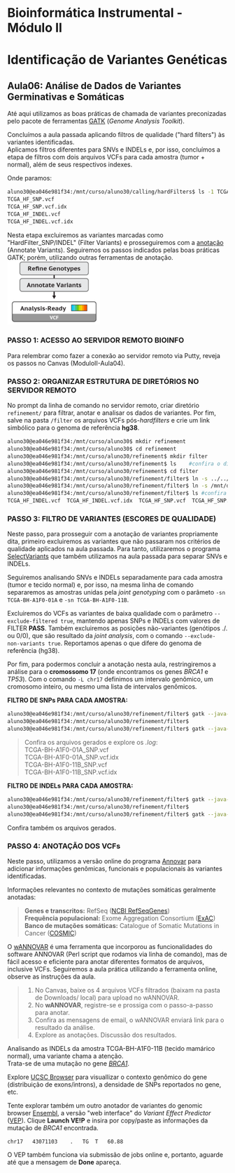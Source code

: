 # Bioinformática Instrumental - Módulo II
# Identificação de Variantes Genéticas

## Aula06: Análise de Dados de Variantes Germinativas e Somáticas
Até aqui utilizamos as boas práticas de chamada de variantes preconizadas pelo pacote de ferramentas [GATK](https://software.broadinstitute.org/gatk/) (_Genome Analysis Toolkit_). 

Concluímos a aula passada aplicando filtros de qualidade ("hard filters") às variantes identificadas.   
Aplicamos filtros diferentes para SNVs e INDELs e, por isso, concluímos a etapa de filtros com dois arquivos VCFs para cada amostra (tumor + normal), além de seus respectivos indexes.   

Onde paramos:   
```bash   
aluno30@ea046e981f34:/mnt/curso/aluno30/calling/hardFilters$ ls -1 TCGA_HF_*vcf   
TCGA_HF_SNP.vcf   
TCGA_HF_SNP.vcf.idx   
TCGA_HF_INDEL.vcf
TCGA_HF_INDEL.vcf.idx   
```  

Nesta etapa excluiremos as variantes marcadas como "HardFilter_SNP/INDEL" (Filter Variants) e prosseguiremos com a [anotação](https://en.wikipedia.org/wiki/SNP_annotation) (Annotate Variants). Seguiremos os passos indicados pelas boas práticas  GATK; porém, utilizando outras ferramentas de anotação.   
![boas_praticas](Workflow_aula6_small.png)   

### PASSO 1: ACESSO AO SERVIDOR REMOTO BIOINFO
Para relembrar como fazer a conexão ao servidor remoto via Putty, reveja os passos no Canvas (ModuloII-Aula04).   

### PASSO 2: ORGANIZAR ESTRUTURA DE DIRETÓRIOS NO SERVIDOR REMOTO
No prompt da linha de comando no servidor remoto, criar diretório ```refinement/``` para filtrar, anotar e analisar os dados de variantes. Por fim, salve na pasta ```/filter```  os arquivos VCFs pós-*hardfilters* e crie um link simbólico para o genoma de referência **hg38**.   

```bash   
aluno30@ea046e981f34:/mnt/curso/aluno30$ mkdir refinement   
aluno30@ea046e981f34:/mnt/curso/aluno30$ cd refinement
aluno30@ea046e981f34:/mnt/curso/aluno30/refinement$ mkdir filter    
aluno30@ea046e981f34:/mnt/curso/aluno30/refinement$ ls    #confira o diretório criado   
aluno30@ea046e981f34:/mnt/curso/aluno30/refinement$ cd filter   
aluno30@ea046e981f34:/mnt/curso/aluno30/refinement/filter$ ln -s ../../calling/hardFilters/TCGA_HF_* .  
aluno30@ea046e981f34:/mnt/curso/aluno30/refinement/filter$ ln -s /mnt/dados/aula4/hg38   #link simbólico para pasta com arquivos do hg38.   
aluno30@ea046e981f34:/mnt/curso/aluno30/refinement/filter$ ls #confira os links simbólicos criados   
TCGA_HF_INDEL.vcf  TCGA_HF_INDEL.vcf.idx  TCGA_HF_SNP.vcf  TCGA_HF_SNP.vcf.idx  hg38   
```  

### PASSO 3: FILTRO DE VARIANTES (ESCORES DE QUALIDADE)   
Neste passo, para prosseguir com a anotação de variantes propriamente dita, primeiro excluiremos as variantes que não passaram nos critérios de qualidade aplicados na aula passada. Para tanto, utilizaremos o programa [SelectVariants](https://software.broadinstitute.org/gatk/documentation/tooldocs/current/org_broadinstitute_hellbender_tools_walkers_variantutils_SelectVariants.php) que também utilizamos na aula passada para separar SNVs e INDELs. 

Seguiremos analisando SNVs e INDELs separadamente para cada amostra (tumor e tecido normal) e, por isso, na mesma linha de comando separaremos as amostras unidas pela *joint genotyping* com o parâmeto ```-sn TCGA-BH-A1F0-01A``` e ```-sn TCGA-BH-A1F0-11B```.  

Excluiremos do VCFs as variantes de baixa qualidade com o parâmetro ```--exclude-filtered true```, mantendo apenas SNPs e INDELs com valores de FILTER **PASS**. Também excluiremos as posições não-variantes (genótipos ./. ou 0/0), que são resultado da *joint analysis*, com o comando ```--exclude-non-variants true```. Reportamos apenas o que difere do genoma de referência (hg38).   

Por fim, para podermos concluir a anotação nesta aula, restringiremos a análise para o **cromossomo 17** (onde encontramos os genes *BRCA1* e *TP53*). Com o comando ```-L chr17``` definimos um intervalo genômico, um cromosomo inteiro, ou mesmo uma lista de intervalos genômicos.  

**FILTRO DE SNPs PARA CADA AMOSTRA:**   
```bash   
aluno30@ea046e981f34:/mnt/curso/aluno30/refinement/filter$ gatk --java-options "-Xmx2G" SelectVariants -R hg38/hg38.fa -V TCGA_HF_SNP.vcf -sn TCGA-BH-A1F0-01A --exclude-filtered true --exclude-non-variants true -L chr17 -O TCGA-BH-A1F0-01A_SNP.vcf 2> sel_HF_SNP_01A.log &   
aluno30@ea046e981f34:/mnt/curso/aluno30/refinement/filter$   
aluno30@ea046e981f34:/mnt/curso/aluno30/refinement/filter$ gatk --java-options "-Xmx2G" SelectVariants -R hg38/hg38.fa -V TCGA_HF_SNP.vcf -sn TCGA-BH-A1F0-11B --exclude-filtered true --exclude-non-variants true -L chr17 -O TCGA-BH-A1F0-11B_SNP.vcf 2> sel_HF_SNP_11B.log &   
```   
>Confira os arquivos gerados e explore os *.log*:   
>TCGA-BH-A1F0-01A_SNP.vcf   
>TCGA-BH-A1F0-01A_SNP.vcf.idx   
>TCGA-BH-A1F0-11B_SNP.vcf   
>TCGA-BH-A1F0-11B_SNP.vcf.idx    

**FILTRO DE INDELs PARA CADA AMOSTRA:**   
```bash   
aluno30@ea046e981f34:/mnt/curso/aluno30/refinement/filter$ gatk --java-options "-Xmx2G" SelectVariants -R hg38/hg38.fa -V TCGA_HF_INDEL.vcf -sn TCGA-BH-A1F0-01A --exclude-filtered true  --exclude-non-variants true -L chr17 -O TCGA-BH-A1F0-01A_INDEL.vcf 2> sel_HF_INDEL_01A.log &   
aluno30@ea046e981f34:/mnt/curso/aluno30/refinement/filter$ 
aluno30@ea046e981f34:/mnt/curso/aluno30/refinement/filter$ gatk --java-options "-Xmx2G" SelectVariants -R hg38/hg38.fa -V TCGA_HF_INDEL.vcf -sn TCGA-BH-A1F0-11B --exclude-filtered true  --exclude-non-variants true -L chr17 -O TCGA-BH-A1F0-11B_INDEL.vcf 2> sel_HF_INDEL_11B.log &   
```   

Confira também os arquivos gerados.   

### PASSO 4: ANOTAÇÃO DOS VCFs  
Neste passo, utilizamos a versão online do programa [Annovar](http://annovar.openbioinformatics.org/en/latest/) para adicionar informações genômicas, funcionais e populacionais às variantes identificadas.   

Informações relevantes no contexto de mutações somáticas geralmente anotadas:  
> **Genes e transcritos:** RefSeq ([NCBI RefSeqGenes](https://www.ncbi.nlm.nih.gov/refseq/rsg/about/))  
> **Frequência populacional:** Exome Aggregation Consortium ([ExAC](http://exac.broadinstitute.org/))  
> **Banco de mutações somáticas:** Catalogue of Somatic Mutations in Cancer ([COSMIC](https://cancer.sanger.ac.uk/cosmic)) 

O [wANNOVAR](http://wannovar.wglab.org/) é uma ferramenta que incorporou as funcionalidades do software ANNOVAR (Perl script que rodamos via linha de comando), mas de fácil acesso e eficiente para anotar diferentes formatos de arquivos, inclusive VCFs. Seguiremos a aula prática utilizando a ferramenta online, observe as instruções da aula.  

> 1. No Canvas, baixe os 4 arquivos VCFs filtrados (baixam na pasta de Downloads/ local) para upload no wANNOVAR.   
> 2. No **wANNOVAR**, registre-se e prossiga com o passo-a-passo para anotar.   
> 3. Confira as mensagens de email, o wANNOVAR enviará link para o resultado da análise.   
> 4. Explore as anotações. Discussão dos resultados.   

Analisando as INDELs da amostra TCGA-BH-A1F0-11B (tecido mamárico normal), uma variante chama a atenção.   
Trata-se de uma mutação no gene [*BRCA1*](https://www.ncbi.nlm.nih.gov/gene?cmd=Retrieve&dopt=Graphics&list_uids=672).   

Explore [UCSC Browser](http://genome.ucsc.edu/cgi-bin/hgTracks?db=hg38&lastVirtModeType=default&lastVirtModeExtraState=&virtModeType=default&virtMode=0&nonVirtPosition=&position=chr17%3A43044295%2D43125483&hgsid=777953357_4rOF7a8emnEulAF6PagHfdQXXeDn) para visuallizar o contexto genômico do gene (distribuição de exons/introns), a densidade de SNPs reportados no gene, etc.  

Tente explorar também um outro anotador de variantes do genomic browser [Ensembl](https://www.ensembl.org/index.html), a versão "web interface" do *Variant Effect Predictor* ([VEP](https://www.ensembl.org/info/docs/tools/vep/index.html)). Clique **Launch VE!P** e insira por copy/paste as informações da mutação de *BRCA1* encontrada.  
```  
chr17	43071103	.	TG	T	60.88   
```  
O VEP também funciona via submissão de jobs online e, portanto, aguarde até que a mensagem de **Done** apareça.   


